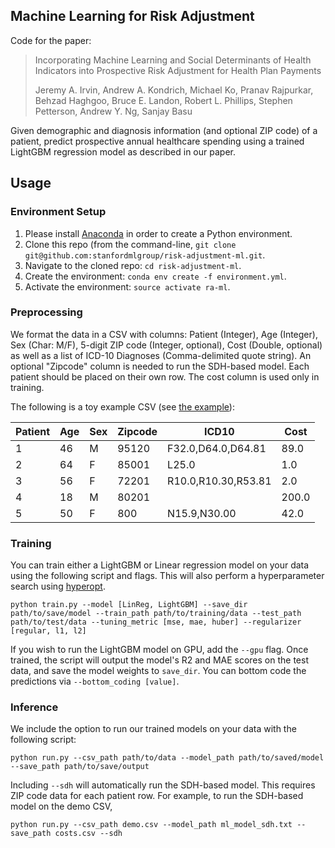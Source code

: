 ## Machine Learning for Risk Adjustment

Code for the paper:

  > Incorporating Machine Learning and Social Determinants of Health Indicators into Prospective Risk Adjustment for Health Plan Payments
  >
  > Jeremy A. Irvin, Andrew A. Kondrich, Michael Ko, Pranav Rajpurkar, Behzad Haghgoo, Bruce E. Landon, Robert L. Phillips, Stephen Petterson, Andrew Y. Ng, Sanjay Basu 

Given demographic and diagnosis information (and optional ZIP code) of a patient, predict prospective annual healthcare spending using a trained LightGBM regression model as described in our paper.

## Usage

### Environment Setup
1. Please install [Anaconda](https://docs.conda.io/en/latest/miniconda.html) in order to create a Python environment.
2. Clone this repo (from the command-line, `git clone git@github.com:stanfordmlgroup/risk-adjustment-ml.git`.
3. Navigate to the cloned repo: `cd risk-adjustment-ml`.
4. Create the environment: `conda env create -f environment.yml`.
5. Activate the environment: `source activate ra-ml`.

### Preprocessing
We format the data in a CSV with columns: Patient (Integer), Age (Integer), Sex (Char: M/F), 5-digit ZIP code (Integer, optional), Cost (Double, optional) as well as a list of ICD-10 Diagnoses (Comma-delimited quote string). An optional "Zipcode" column is needed to run the SDH-based model. Each patient should be placed on their own row. The cost column is used only in training.

The following is a toy example CSV (see [the example](https://github.com/stanfordmlgroup/risk-adjustment-ml/blob/master/demo.csv)):

|Patient|Age|Sex|Zipcode|ICD10              |Cost |
|-------|---|---|-------|-------------------|-----|
|1      |46 |M  |95120  |F32.0,D64.0,D64.81 |89.0 |
|2      |64 |F  |85001  |L25.0              |1.0  |
|3      |56 |F  |72201  |R10.0,R10.30,R53.81|2.0  |
|4      |18 |M  |80201  |                   |200.0|
|5      |50 |F  |800    |N15.9,N30.00       |42.0 | 

### Training

You can train either a LightGBM or Linear regression model on your data using the following script and flags. This will also perform a hyperparameter search using [hyperopt](https://github.com/hyperopt/hyperopt). 

`python train.py --model [LinReg, LightGBM] --save_dir path/to/save/model --train_path path/to/training/data --test_path path/to/test/data --tuning_metric [mse, mae, huber] --regularizer [regular, l1, l2]`

If you wish to run the LightGBM model on GPU, add the `--gpu` flag. Once trained, the script will output the model's R2 and MAE scores on the test data, and save the model weights to `save_dir`. You can bottom code the predictions via `--bottom_coding [value]`. 

### Inference

We include the option to run our trained models on your data with the following script:

`python run.py --csv_path path/to/data --model_path path/to/saved/model --save_path path/to/save/output`

Including `--sdh` will automatically run the SDH-based model. This requires ZIP code data for each patient row. For example, to run the SDH-based model on the demo CSV,

`python run.py --csv_path demo.csv --model_path ml_model_sdh.txt --save_path costs.csv --sdh`
